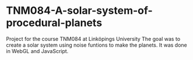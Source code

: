 # TNM084-A-solar-system-of-procedural-planets
Project for the course TNM084 at Linköpings University
The goal was to create a solar system using noise funtions to make the planets. It was done in WebGL and JavaScript.  

